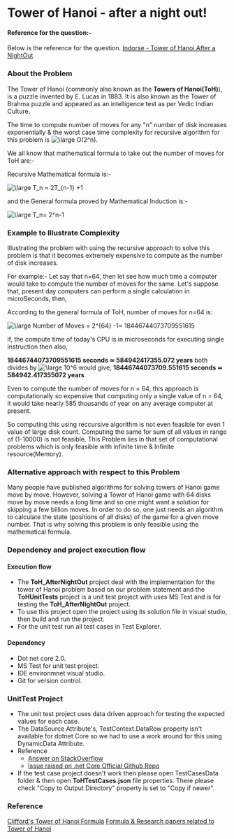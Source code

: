# Tower of Hanoi - after a night out!

#### Reference for the question:-

Below is the reference for the question.
[Indorse - Tower of Hanoi After a NightOut](https://indorse.io/assignments/5ce909ccc5e3380001ed8b3e)

### About the Problem

The Tower of Hanoi (commonly also known as the **Towers of Hanoi(ToH)**), is a puzzle invented by E. Lucas in 1883. It is also known as the Tower of Brahma puzzle and appeared as an intelligence test as per Vedic Indian Culture.

The time to compute number of moves for any "n" number of disk increases exponentially & the worst case time complexity for recursive algorithm for this problem is <img src="https://latex.codecogs.com/svg.latex?\large&space;O(2^n)" title="\large O(2^n)" />.

We all know that mathematical formula to take out the number of moves for ToH are:-

Recursive Mathematical formula is:-

<img src="https://latex.codecogs.com/svg.latex?\large&space;T_n&space;=&space;2T_{n-1}&space;&plus;1" title="\large T_n = 2T_{n-1} +1" />

and the General formula proved by Mathematical Induction is:-

<img src="https://latex.codecogs.com/svg.latex?\large&space;T_n=&space;2^n-1" title="\large T_n= 2^n-1" />

### Example to Illustrate Complexity

Illustrating the problem with using the recursive approach to solve this problem is that it becomes extremely expensive to compute as the number of disk increases.

For example:- Let say that n=64, then let see how much time a computer would take to compute the number of moves for the same.
Let's suppose that, present day computers can perform a single calculation in microSeconds, then,

According to the general formula of ToH, number of moves for n=64 is:

<img src="https://latex.codecogs.com/svg.latex?\large&space;Number&space;of&space;Moves&space;=&space;2^{64}&space;-1=&space;18446744073709551615" title="\large Number of Moves = 2^{64} -1= 18446744073709551615" />

if, the compute time of today's CPU is in microseconds for executing single instruction then also, 

**18446744073709551615 seconds ≃ 584942417355.072 years**
both divides by <img src="https://latex.codecogs.com/svg.latex?\large&space;10^6" title="\large 10^6" /> would give,
**18446744073709.551615 seconds ≃ 584942.417355072 years**

Even to compute the number of moves for n = 64, this approach is computationally so expensive that computing only a single value of n = 64, it would take nearly 585 thousands of year on any average computer at present.

So computing this using reccursive algorithm is not even feasible for even 1 value of large disk count. Computing the same for sum of all values in range of (1-10000) is not feasible.
This Problem lies in that set of computational problems which is only feasible with infinite time & Infinite resource(Memory).

### Alternative approach with respect to this Problem

Many people have published algorithms for solving towers of Hanoi game move by move. However, solving a Tower of Hanoi game with 64 disks move by move needs a long time and so one might want a solution for skipping a few billion moves. In order to do so, one just needs an algorithm to calculate the state (positions of all disks) of the game for a given move number. That is why solving this problem is only feasible using the mathematical formula.

### Dependency and project execution flow

#### Execution flow
- The **ToH_AfterNightOut** project deal with the implementation for the tower of Hanoi problem based on our problem statement and the **ToHUnitTests** project is a unit test project with uses MS Test and is for testing the **ToH_AfterNightOut** project.
- To use this project open the project using its solution file in visual studio, then build and run the project.
- For the unit test run all test cases in Test Explorer.

#### Dependency
- Dot net core 2.0.
- MS Test for unit test project.
- IDE environmnet visual studio.
- Git for version control.

### UnitTest Project
+ The unit test project uses data driven approach for testing the expected values for each case.
+ The DataSource Attribute's, TestContext.DataRow property isn't available for dotnet Core so we had to use a work around for this using DynamicData Attribute.
+ Reference
	- [Answer on StackOverflow](https://stackoverflow.com/a/53113431/8010021)
	- [Issue raised on .net Core Official Github Repo](https://stackoverflow.com/a/53113431/8010021)
+ If the test case project doesn't work then please open TestCasesData folder & then open  **ToHTestCases.json** file properties. There please check "Copy to Output Directory" property is set to "Copy if newer".

### Reference

[Clifford's Tower of Hanoi Formula](http://www.clifford.at/hanoi/)
[Formula & Research papers related to Tower of Hanoi](http://mathworld.wolfram.com/TowerofHanoi.html)
